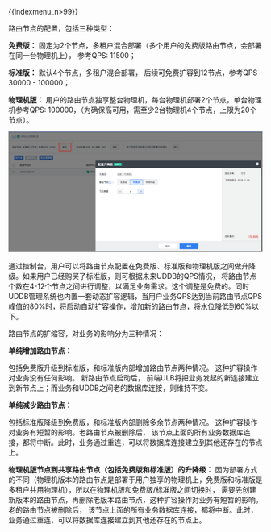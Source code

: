 {{indexmenu_n>99}}

路由节点的配置，包括三种类型：

**免费版：** 固定为2个节点，多租户混合部署（多个用户的免费版路由节点，会部署在同一台物理机上）， 参考QPS: 11500；

**标准版：** 默认4个节点，多租户混合部署， 后续可免费扩容到12节点，参考QPS 30000 - 100000；

**物理机版：** 用户的路由节点独享整台物理机，每台物理机部署2个节点，单台物理机参考QPS:
100000，（为确保高可用，需至少2台物理机4个节点，上限为20个节点）。

![image](/images/uddb07.png)

通过控制台，用户可以将路由节点配置在免费版、标准版和物理机版之间做升降级。如果用户已经购买了标准版，则可根据未来UDDB的QPS情况，
将路由节点个数在4-12个节点之间进行调整，以满足业务需求。这个调整是免费的。同时UDDB管理系统也内置一套动态扩容逻辑，当用户业务QPS达到当前路由节点QPS峰值的80%时，将启动自动扩容操作，增加新的路由节点，将水位降低到60%以下。

路由节点的扩缩容，对业务的影响分为三种情况：

**单纯增加路由节点：**

包括免费版升级到标准版，和标准版内部增加路由节点两种情况。 这种扩容操作对业务没有任何影响。 新路由节点启动后，
前端ULB将把业务发起的新连接建立到新节点上；而业务和UDDB之间老的数据库连接，则维持不变。

**单纯减少路由节点：**

包括标准版降级到免费版，和标准版内部删除多余节点两种情况。 这种扩容操作对业务有短暂的影响。老路由节点被删除后，
该节点上面的所有业务数据库连接，都将中断。此时，业务通过重连，可以将数据库连接建立到其他还存在的节点上。

**物理机版节点到共享路由节点（包括免费版和标准版）的升降级：**
因为部署方式的不同（物理机版本的路由节点是部署于用户独享的物理机上，免费版和标准版是多租户共用物理机），所以在物理机版和免费版/标准版之间切换时，
需要先创建新版本的路由节点，再删除老版本路由节点，这种扩容操作对业务有短暂的影响。老的路由节点被删除后，
该节点上面的所有业务数据库连接，都将中断。此时，业务通过重连，可以将数据库连接建立到其他还存在的节点上。
